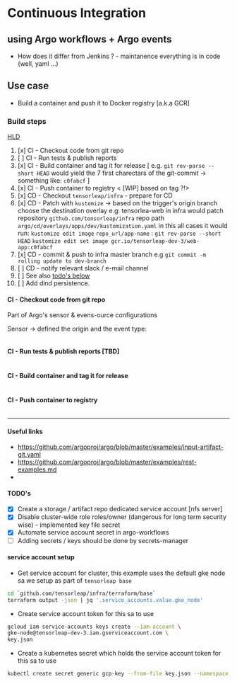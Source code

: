 # Continuous Integration

## using Argo workflows + Argo events

- How does it differ from Jenkins ? - maintanence everything is in code (well, yaml ...)

## Use case

- Build a container and push it to Docker registry [a.k.a GCR]

### Build steps

[HLD](docs/continuous-integration/hld.md)

1. [x] CI - Checkout code from git repo
2. [ ] CI - Run tests & publish reports
3. [x] CI - Build container and tag it for release [ e.g. `git rev-parse --short HEAD` would yield the 7 first charectars of the git-commit -> something like: `c0fabcf` ]
4. [x] CI - Push container to registry < [WIP] based on tag ?!>
5. [x] CD - Checkout `tensorleap/infra` - prepare for CD
6. [x] CD - Patch with `kustomize` -> based on the trigger's origin branch choose the destination overlay e.g:
       tensorlea-web in infra would patch repository `github.com/tensorleap/infra` repo path `argo/cd/overlays/apps/dev/kustomization.yaml`
       in this all cases it would run: `kustomize edit image` `repo_url/app-name` : `git rev-parse --short HEAD`
       `kustomize edit set image gcr.io/tensorleap-dev-3/web-app:c0fabcf`
7. [x] CD - commit & push to infra master branch e.g
       `git commit -m rolling update to dev-branch`
8. [ ] CD - notify relevant slack / e-mail channel
9. [ ] See also [todo's below](#todos)
10. [ ] Add dind persistence.

#### CI - Checkout code from git repo

Part of Argo's sensor & evens-ource configurations

Sensor -> defined the origin and the event type:

```yaml

```

#### CI - Run tests & publish reports [TBD]

```yaml

```

#### CI - Build container and tag it for release

```yaml

```

#### CI - Push container to registry

```yaml

```

---

#### Useful links

- https://github.com/argoproj/argo/blob/master/examples/input-artifact-git.yaml
- https://github.com/argoproj/argo/blob/master/examples/rest-examples.md
-

#### TODO's

- [x] Create a storage / artifact repo dedicated service account [nfs server]
- [x] Disable cluster-wide role roles/owner (dangerous for long term security wise) - implemented key file secret
- [x] Automate service account secret in argo-workflows
- [ ] Adding secrets / keys should be done by secrets-manager

#### service account setup

- Get service account for cluster, this example uses the default gke node sa we setup as part of `tensorleap base`

```sh
cd `github.com/tensorleap/infra/terraform/base`
terraform output -json | jq '.service_accounts.value.gke_node'
```

- Create service account token for this sa to use

```sh
gcloud iam service-accounts keys create --iam-account \
gke-node@tensorleap-dev-3.iam.gserviceaccount.com \
key.json
```

- Create a kubernetes secret which holds the service account token for this sa to use

```sh
kubectl create secret generic gcp-key --from-file key.json --namespace argo
```
